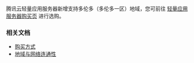 腾讯云轻量应用服务器新增支持多伦多（多伦多一区）地域，您可前往 [轻量应用服务器购买页](https://buy.cloud.tencent.com/lighthouse?buy_from=lh-doc) 进行选购。


### 相关文档
- [购买方式](https://cloud.tencent.com/document/product/1207/44580)
- [地域与网络连通性](https://cloud.tencent.com/document/product/1207/50103)
